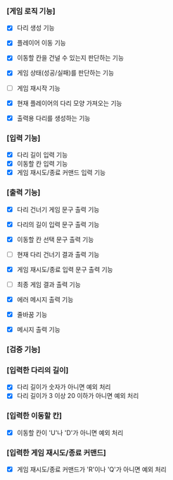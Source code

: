 ### [게임 로직 기능]
- [x] 다리 생성 기능
- [x] 플레이어 이동 기능
- [x] 이동할 칸을 건널 수 있는지 판단하는 기능
- [x] 게임 상태(성공/실패)를 판단하는 기능
- [ ] 게임 재시작 기능
- [x] 현재 플레이어의 다리 모양 가져오는 기능
- [x] 출력용 다리를 생성하는 기능


### [입력 기능]
- [x] 다리 길이 입력 기능
- [x] 이동할 칸 입력 기능
- [x] 게임 재시도/종료 커맨드 입력 기능

### [출력 기능]
- [x] 다리 건너기 게임 문구 출력 기능
- [x] 다리의 길이 입력 문구 출력 기능
- [x] 이동할 칸 선택 문구 출력 기능
- [ ] 현재 다리 건너기 결과 출력 기능
- [x] 게임 재시도/종료 입력 문구 출력 기능
- [ ] 최종 게임 결과 출력 기능
- [x] 에러 메시지 출력 기능
- [x] 줄바꿈 기능
- [x] 메시지 출력 기능


### [검증 기능]
### [입력한 다리의 길이]
- [x] 다리 길이가 숫자가 아니면 예외 처리
- [x] 다리 길이가 3 이상 20 이하가 아니면 예외 처리

### [입력한 이동할 칸]
- [x] 이동할 칸이 'U'나 'D'가 아니면 예외 처리

### [입력한 게임 재시도/종료 커맨드]
- [x] 게임 재시도/종료 커맨드가 'R'이나 'Q'가 아니면 예외 처리
